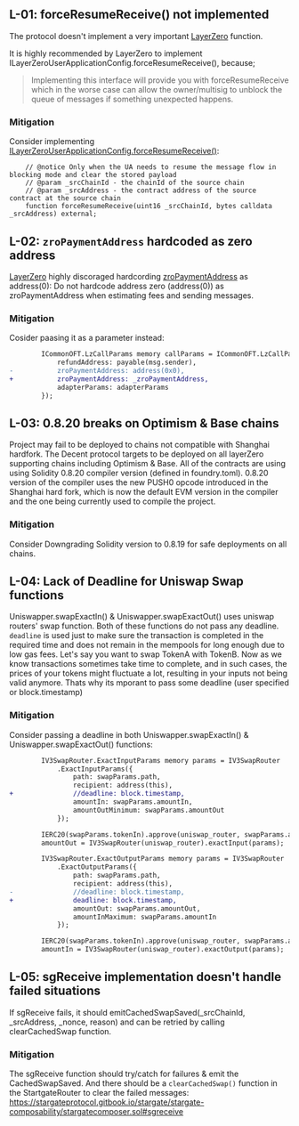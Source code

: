 ## L-01: forceResumeReceive() not implemented
The protocol doesn't implement a very important [LayerZero](https://layerzero.gitbook.io/docs/layerzero-tooling/best-practice) function.

It is highly recommended by LayerZero to implement ILayerZeroUserApplicationConfig.forceResumeReceive(), because;
> Implementing this interface will provide you with forceResumeReceive which in the worse case can allow the owner/multisig to unblock the queue of messages if something unexpected happens.

### Mitigation
Consider implementing [ILayerZeroUserApplicationConfig.forceResumeReceive()](https://layerzero.gitbook.io/docs/evm-guides/evm-solidity-interfaces/ilayerzerouserapplicationconfig):
```solidity
    // @notice Only when the UA needs to resume the message flow in blocking mode and clear the stored payload
    // @param _srcChainId - the chainId of the source chain
    // @param _srcAddress - the contract address of the source contract at the source chain
    function forceResumeReceive(uint16 _srcChainId, bytes calldata _srcAddress) external;
```

## L-02: `zroPaymentAddress` hardcoded as zero address
[LayerZero](https://layerzero.gitbook.io/docs/troubleshooting/layerzero-integration-checklist) highly discoraged hardcording [zroPaymentAddress](https://github.com/decentxyz/decent-bridge/blob/7f90fd4489551b69c20d11eeecb17a3f564afb18/src/DecentEthRouter.sol#L172) as address(0): Do not hardcode address zero (address(0)) as zroPaymentAddress when estimating fees and sending messages. 

### Mitigation
Cosider paasing it as a parameter instead:
```diff
        ICommonOFT.LzCallParams memory callParams = ICommonOFT.LzCallParams({
            refundAddress: payable(msg.sender),
-           zroPaymentAddress: address(0x0),
+           zroPaymentAddress: _zroPaymentAddress,
            adapterParams: adapterParams
        });
```

## L-03: 0.8.20 breaks on Optimism & Base chains
Project may fail to be deployed to chains not compatible with Shanghai hardfork. The Decent protocol targets to be deployed on all layerZero supporting chains including Optimism & Base. All of the contracts are using using Solidity 0.8.20 compiler version (defined in foundry.toml). 0.8.20 version of the compiler uses the new PUSH0 opcode introduced in the Shanghai hard fork, which is now the default EVM version in the compiler and the one being currently used to compile the project.

### Mitigation
Consider Downgrading Solidity version to 0.8.19 for safe deployments on all chains.

## L-04: Lack of Deadline for Uniswap Swap functions
Uniswapper.swapExactIn() & Uniswapper.swapExactOut() uses uniswap routers' swap function. Both of these functions do not pass any deadline. `deadline` is used just to make sure the transaction is completed in the required time and does not remain in the mempools for long enough due to low gas fees. Let's say you want to swap TokenA with TokenB. Now as we know transactions sometimes take time to complete, and in such cases, the prices of your tokens might fluctuate a lot, resulting in your inputs not being valid anymore. Thats why its mporant to pass some deadline (user specified or block.timestamp)

### Mitigation
Consider passing a deadline in both Uniswapper.swapExactIn() & Uniswapper.swapExactOut() functions:
```diff
        IV3SwapRouter.ExactInputParams memory params = IV3SwapRouter
            .ExactInputParams({
                path: swapParams.path,
                recipient: address(this),
+               //deadline: block.timestamp,
                amountIn: swapParams.amountIn,
                amountOutMinimum: swapParams.amountOut
            });

        IERC20(swapParams.tokenIn).approve(uniswap_router, swapParams.amountIn);
        amountOut = IV3SwapRouter(uniswap_router).exactInput(params);
```
```diff
        IV3SwapRouter.ExactOutputParams memory params = IV3SwapRouter
            .ExactOutputParams({
                path: swapParams.path,
                recipient: address(this),
-               //deadline: block.timestamp,
+               deadline: block.timestamp,
                amountOut: swapParams.amountOut,
                amountInMaximum: swapParams.amountIn
            });

        IERC20(swapParams.tokenIn).approve(uniswap_router, swapParams.amountIn);
        amountIn = IV3SwapRouter(uniswap_router).exactOutput(params);
```

## L-05: sgReceive implementation doesn't handle failed situations
If sgReceive fails, it should emitCachedSwapSaved(_srcChainId, _srcAddress, _nonce, reason) and can be retried by calling clearCachedSwap function.

### Mitigation
The sgReceive function should try/catch for failures & emit the CachedSwapSaved. And there should be a `clearCachedSwap()` function in the StartgateRouter to clear the failed messages: https://stargateprotocol.gitbook.io/stargate/stargate-composability/stargatecomposer.sol#sgreceive
